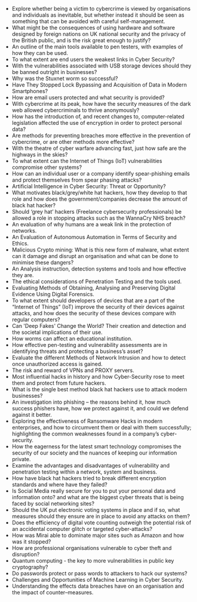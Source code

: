 * Explore whether being a victim to cybercrime is viewed by organisations and individuals as inevitable, but whether instead it should be seen as something that can be avoided with careful self-management.
* What might be the consequences of using hardware and software designed by foreign nations on UK national security and the privacy of the British public, and is the risk great enough to justify?
* An outline of the main tools available to pen testers, with examples of how they can be used.
* To what extent are end users the weakest links in Cyber Security?
* With the vulnerabilities associated with USB storage devices should they be banned outright in businesses?
* Why was the Stuxnet worm so successful?
* Have They Stopped Lock Bypassing and Acquisition of Data in Modern Smartphones?
* How are email users protected and what security is provided?
* With cybercrime at its peak, how have the security measures of the dark web allowed cybercriminals to thrive anonymously? 
* How has the introduction of, and recent changes to, computer-related legislation affected the use of encryption in order to protect personal data?
* Are methods for preventing breaches more effective in the prevention of cybercrime, or are other methods more effective?
* With the theatre of cyber warfare advancing fast, just how safe are the highways in the skies? 
* To what extent can the Internet of Things (IoT) vulnerabilities compromise other systems?
* How can an individual user or a company identify spear-phishing emails and protect themselves from spear phasing attacks?
* Artificial Intelligence in Cyber Security: Threat or Opportunity?
* What motivates black/grey/white hat hackers, how they develop to that role and how does the government/companies decrease the amount of black hat hacker?
* Should ‘grey hat’ hackers (Freelance cybersecurity professionals) be allowed a role in stopping attacks such as the WannaCry NHS breach?
* An evaluation of why humans are a weak link in the protection of networks.
* An Evaluation of Autonomous Automation in Terms of Security and Ethics.
* Malicious Crypto mining: What is this new form of malware, what extent can it damage and disrupt an organisation and what can be done to minimise these dangers? 
* An Analysis instruction, detection systems and tools and how effective they are.
* The ethical considerations of Penetration Testing and the tools used.
* Evaluating Methods of Obtaining, Analysing and Preserving Digital Evidence Using Digital Forensics.
* To what extent should developers of devices that are a part of the “Internet of Things” (IoT) improve the security of their devices against attacks, and how does the security of these devices compare with regular computers?
* Can 'Deep Fakes' Change the World? Their creation and detection and the societal implications of their use.
* How worms can affect an educational institution.
* How effective pen-testing and vulnerability assessments are in identifying threats and protecting a business’s asset?
* Evaluate the different Methods of Network Intrusion and how to detect once unauthorized access is gained.
* The risk and reward of VPNs and PROXY servers.
* Most influential hacks in history and how Cyber-Security rose to meet them and protect from future hackers.
* What is the single best method black hat hackers use to attack modern businesses?
* An investigation into phishing – the reasons behind it, how much success phishers have, how we protect against it, and could we defend against it better.
* Exploring the effectiveness of Ransomware Hacks in modern enterprises, and how to circumvent them or deal with them successfully; highlighting the common weaknesses found in a company’s cyber-security.
* How the eagerness for the latest smart technology compromises the security of our society and the nuances of keeping our information private. 
* Examine the advantages and disadvantages of vulnerability and penetration testing within a network, system and business.
* How have black hat hackers tried to break different encryption standards and where have they failed?
* Is Social Media really secure for you to put your personal data and information onto? and what are the biggest cyber threats that is being faced by social networking sites?
* Should the UK put electronic voting systems in place and if so, what measures should they ensure are in place to avoid any attacks on them?
* Does the efficiency of digital vote counting outweigh the potential risk of an accidental computer glitch or targeted cyber-attacks?
* How was Mirai able to dominate major sites such as Amazon and how was it stopped? 
* How are professional organisations vulnerable to cyber theft and disruption?
* Quantum computing - the key to more vulnerabilities in public key cryptography?
* Do passwords protect or pass words to attackers to hack our systems?
* Challenges and Opportunities of Machine Learning in Cyber Security.
* Understanding the effects data breaches have on an organisation and the impact of counter–measures.